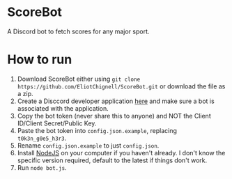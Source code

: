 # ScoreBot
A Discord bot to fetch scores for any major sport.

# How to run
1) Download ScoreBot either using `git clone https://github.com/EliotChignell/ScoreBot.git` or download the file as a zip.
2) Create a Disccord developer application [here](https://discord.com/developers/applications) and make sure a bot is associated with the application.
3) Copy the bot token (never share this to anyone) and NOT the Client ID/Client Secret/Public Key.
4) Paste the bot token into `config.json.example`, replacing `t0k3n_g0e5_h3r3`.
5) Rename `config.json.example` to just `config.json`.
2) Install [NodeJS](https://nodejs.org/) on your computer if you haven't already. I don't know the specific version required, default to the latest if things don't work.
3) Run `node bot.js`.